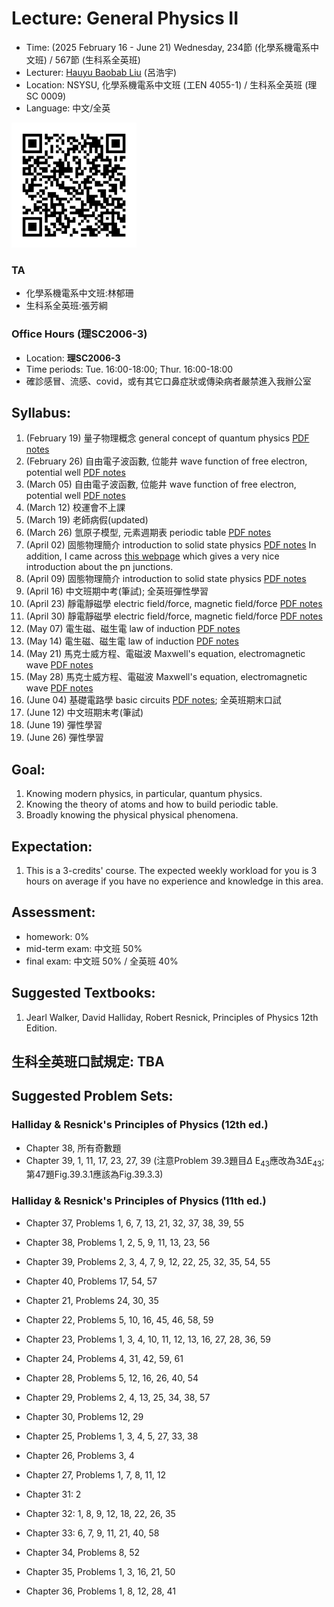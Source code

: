 # Lecture: General Physics II
* Time: (2025 February 16 - June 21) Wednesday, 234節 (化學系機電系中文班) / 567節 (生科系全英班)
* Lecturer: [Hauyu Baobab Liu](https://baobabyoo.github.io/) (呂浩宇)
* Location: NSYSU, 化學系機電系中文班 (工EN 4055-1) / 生科系全英班 (理SC 0009)
* Language: 中文/全英

<img src="./images/Lecture_GeneralPhysicsII_QR.png" alt="QRcode" width="200px"/>

### TA
- 化學系機電系中文班:林郁珊
- 生科系全英班:張芳綱

### Office Hours (理SC2006-3)
- Location: **理SC2006-3**
- Time periods: Tue. 16:00-18:00; Thur. 16:00-18:00
- 確診感冒、流感、covid，或有其它口鼻症狀或傳染病者嚴禁進入我辦公室

## Syllabus:
1. (February 19) 量子物理概念 general concept of quantum physics [PDF notes](https://github.com/baobabyoo/Lecture_GeneralPhysics_2023Feb/blob/master/lecture_notes/QuantumPhysics_part1.pdf)
2. (February 26) 自由電子波函數, 位能井 wave function of free electron, potential well [PDF notes](https://github.com/baobabyoo/Lecture_GeneralPhysics_2023Feb/blob/master/lecture_notes/QuantumPhysics_part1.pdf)
3. (March 05) 自由電子波函數, 位能井 wave function of free electron, potential well [PDF notes](https://github.com/baobabyoo/Lecture_GeneralPhysics_2023Feb/blob/master/lecture_notes/QuantumPhysics_part1.pdf)
4. (March 12) 校運會不上課
5. (March 19) 老師病假(updated)
6. (March 26) 氫原子模型, 元素週期表 periodic table [PDF notes](https://github.com/baobabyoo/Lecture_GeneralPhysics_2023Feb/blob/master/lecture_notes/QuantumPhysics_part2.pdf)
7. (April 02) 固態物理簡介 introduction to solid state physics [PDF notes](https://github.com/baobabyoo/Lecture_GeneralPhysics_2023Feb/blob/master/lecture_notes/QuantumPhysics_part3.pdf) In addition, I came across [this webpage](https://www.pveducation.org/pvcdrom/pn-junctions/bias-of-pn-junctions) which gives a very nice introduction about the pn junctions.
8. (April 09) 固態物理簡介 introduction to solid state physics [PDF notes](https://github.com/baobabyoo/Lecture_GeneralPhysics_2023Feb/blob/master/lecture_notes/QuantumPhysics_part3.pdf)
9. (April 16) 中文班期中考(筆試); 全英班彈性學習
10. (April 23) 靜電靜磁學 electric field/force, magnetic field/force [PDF notes](https://github.com/baobabyoo/Lecture_GeneralPhysics_2023Feb/blob/master/lecture_notes/Electromagnetic_part1.pdf)
11. (April 30) 靜電靜磁學 electric field/force, magnetic field/force [PDF notes](https://github.com/baobabyoo/Lecture_GeneralPhysics_2023Feb/blob/master/lecture_notes/Electromagnetic_part1.pdf)
12. (May 07) 電生磁、磁生電 law of induction [PDF notes](https://github.com/baobabyoo/Lecture_GeneralPhysics_2023Feb/blob/master/lecture_notes/Electromagnetic_part2.pdf)
13. (May 14) 電生磁、磁生電 law of induction [PDF notes](https://github.com/baobabyoo/Lecture_GeneralPhysics_2023Feb/blob/master/lecture_notes/Electromagnetic_part2.pdf)
14. (May 21) 馬克士威方程、電磁波 Maxwell's equation, electromagnetic wave [PDF notes](https://github.com/baobabyoo/Lecture_GeneralPhysics_2023Feb/blob/master/lecture_notes/Electromagnetic_part4.pdf)
15. (May 28) 馬克士威方程、電磁波 Maxwell's equation, electromagnetic wave [PDF notes](https://github.com/baobabyoo/Lecture_GeneralPhysics_2023Feb/blob/master/lecture_notes/Electromagnetic_part4.pdf)
16. (June 04) 基礎電路學 basic circuits [PDF notes](https://github.com/baobabyoo/Lecture_GeneralPhysics_2023Feb/blob/master/lecture_notes/Electromagnetic_part3.pdf); 全英班期末口試
17. (June 12) 中文班期末考(筆試)
18. (June 19) 彈性學習
19. (June 26) 彈性學習

## Goal:
1. Knowing modern physics, in particular, quantum physics.
2. Knowing the theory of atoms and how to build periodic table.
3. Broadly knowing the physical physical phenomena.

## Expectation:
1. This is a 3-credits' course. The expected weekly workload for you is 3 hours on average if you have no experience and knowledge in this area.

## Assessment:
- homework: 0%
- mid-term exam: 中文班 50%
- final exam: 中文班 50% / 全英班 40%

## Suggested Textbooks:
1. Jearl Walker, David Halliday, Robert Resnick, Principles of Physics 12th Edition.

## 生科全英班口試規定: TBA

## Suggested Problem Sets:

### Halliday & Resnick's Principles of Physics (12th ed.)

- Chapter 38, 所有奇數題
- Chapter 39, 1, 11, 17, 23, 27, 39 (注意Problem 39.3題目$\Delta$ E<sub>43</sub>應改為3$\Delta$E<sub>43</sub>; 第47題Fig.39.3.1應該為Fig.39.3.3)

### Halliday & Resnick's Principles of Physics (11th ed.)

- Chapter 37, Problems 1, 6, 7, 13, 21, 32, 37, 38, 39, 55
- Chapter 38, Problems 1, 2, 5, 9, 11, 13, 23, 56
- Chapter 39, Problems 2, 3, 4, 7, 9, 12, 22, 25, 32, 35, 54, 55
- Chapter 40, Problems 17, 54, 57

- Chapter 21, Problems 24, 30, 35
- Chapter 22, Problems 5, 10, 16, 45, 46, 58, 59
- Chapter 23, Problems 1, 3, 4, 10, 11, 12, 13, 16, 27, 28, 36, 59

- Chapter 24, Problems 4, 31, 42, 59, 61
- Chapter 28, Problems 5, 12, 16, 26, 40, 54
- Chapter 29, Problems 2, 4, 13, 25, 34, 38, 57
- Chapter 30, Problems 12, 29

- Chapter 25, Problems 1, 3, 4, 5, 27, 33, 38
- Chapter 26, Problems 3, 4
- Chapter 27, Problems 1, 7, 8, 11, 12

- Chapter 31: 2
- Chapter 32: 1, 8, 9, 12, 18, 22, 26, 35
- Chapter 33: 6, 7, 9, 11, 21, 40, 58

- Chapter 34, Problems 8, 52
- Chapter 35, Problems 1, 3, 16, 21, 50
- Chapter 36, Problems 1, 8, 12, 28, 41
